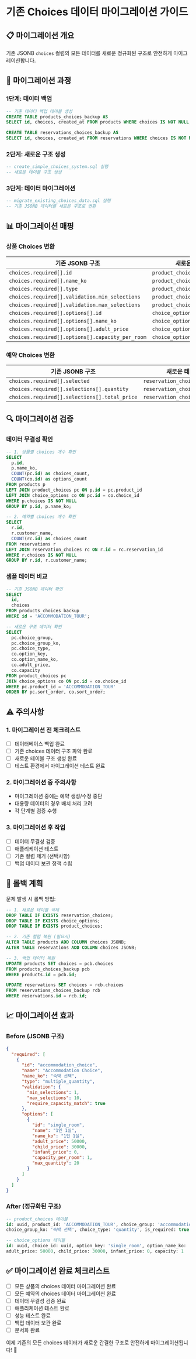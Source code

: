 # 기존 Choices 데이터 마이그레이션 가이드

## 📋 마이그레이션 개요

기존 JSONB `choices` 컬럼의 모든 데이터를 새로운 정규화된 구조로 안전하게 마이그레이션합니다.

## 🔄 마이그레이션 과정

### 1단계: 데이터 백업
```sql
-- 기존 데이터 백업 테이블 생성
CREATE TABLE products_choices_backup AS
SELECT id, choices, created_at FROM products WHERE choices IS NOT NULL;

CREATE TABLE reservations_choices_backup AS
SELECT id, choices, created_at FROM reservations WHERE choices IS NOT NULL;
```

### 2단계: 새로운 구조 생성
```sql
-- create_simple_choices_system.sql 실행
-- 새로운 테이블 구조 생성
```

### 3단계: 데이터 마이그레이션
```sql
-- migrate_existing_choices_data.sql 실행
-- 기존 JSONB 데이터를 새로운 구조로 변환
```

## 📊 마이그레이션 매핑

### 상품 Choices 변환
| 기존 JSONB 구조 | 새로운 테이블 구조 |
|----------------|------------------|
| `choices.required[].id` | `product_choices.choice_group` |
| `choices.required[].name_ko` | `product_choices.choice_group_ko` |
| `choices.required[].type` | `product_choices.choice_type` |
| `choices.required[].validation.min_selections` | `product_choices.min_selections` |
| `choices.required[].validation.max_selections` | `product_choices.max_selections` |
| `choices.required[].options[].id` | `choice_options.option_key` |
| `choices.required[].options[].name_ko` | `choice_options.option_name_ko` |
| `choices.required[].options[].adult_price` | `choice_options.adult_price` |
| `choices.required[].options[].capacity_per_room` | `choice_options.capacity` |

### 예약 Choices 변환
| 기존 JSONB 구조 | 새로운 테이블 구조 |
|----------------|------------------|
| `choices.required[].selected` | `reservation_choices.option_id` |
| `choices.required[].selections[].quantity` | `reservation_choices.quantity` |
| `choices.required[].selections[].total_price` | `reservation_choices.total_price` |

## 🔍 마이그레이션 검증

### 데이터 무결성 확인
```sql
-- 1. 상품별 choices 개수 확인
SELECT 
  p.id,
  p.name_ko,
  COUNT(pc.id) as choices_count,
  COUNT(co.id) as options_count
FROM products p
LEFT JOIN product_choices pc ON p.id = pc.product_id
LEFT JOIN choice_options co ON pc.id = co.choice_id
WHERE p.choices IS NOT NULL
GROUP BY p.id, p.name_ko;

-- 2. 예약별 choices 개수 확인
SELECT 
  r.id,
  r.customer_name,
  COUNT(rc.id) as choices_count
FROM reservations r
LEFT JOIN reservation_choices rc ON r.id = rc.reservation_id
WHERE r.choices IS NOT NULL
GROUP BY r.id, r.customer_name;
```

### 샘플 데이터 비교
```sql
-- 기존 JSONB 데이터 확인
SELECT 
  id,
  choices
FROM products_choices_backup
WHERE id = 'ACCOMMODATION_TOUR';

-- 새로운 구조 데이터 확인
SELECT 
  pc.choice_group,
  pc.choice_group_ko,
  pc.choice_type,
  co.option_key,
  co.option_name_ko,
  co.adult_price,
  co.capacity
FROM product_choices pc
JOIN choice_options co ON pc.id = co.choice_id
WHERE pc.product_id = 'ACCOMMODATION_TOUR'
ORDER BY pc.sort_order, co.sort_order;
```

## ⚠️ 주의사항

### 1. 마이그레이션 전 체크리스트
- [ ] 데이터베이스 백업 완료
- [ ] 기존 choices 데이터 구조 파악 완료
- [ ] 새로운 테이블 구조 생성 완료
- [ ] 테스트 환경에서 마이그레이션 테스트 완료

### 2. 마이그레이션 중 주의사항
- 마이그레이션 중에는 예약 생성/수정 중단
- 대용량 데이터의 경우 배치 처리 고려
- 각 단계별 검증 수행

### 3. 마이그레이션 후 작업
- [ ] 데이터 무결성 검증
- [ ] 애플리케이션 테스트
- [ ] 기존 컬럼 제거 (선택사항)
- [ ] 백업 데이터 보관 정책 수립

## 🚀 롤백 계획

문제 발생 시 롤백 방법:
```sql
-- 1. 새로운 테이블 삭제
DROP TABLE IF EXISTS reservation_choices;
DROP TABLE IF EXISTS choice_options;
DROP TABLE IF EXISTS product_choices;

-- 2. 기존 컬럼 복원 (필요시)
ALTER TABLE products ADD COLUMN choices JSONB;
ALTER TABLE reservations ADD COLUMN choices JSONB;

-- 3. 백업 데이터 복원
UPDATE products SET choices = pcb.choices
FROM products_choices_backup pcb
WHERE products.id = pcb.id;

UPDATE reservations SET choices = rcb.choices
FROM reservations_choices_backup rcb
WHERE reservations.id = rcb.id;
```

## 📈 마이그레이션 효과

### Before (JSONB 구조)
```json
{
  "required": [
    {
      "id": "accommodation_choice",
      "name": "Accommodation Choice",
      "name_ko": "숙박 선택",
      "type": "multiple_quantity",
      "validation": {
        "min_selections": 1,
        "max_selections": 10,
        "require_capacity_match": true
      },
      "options": [
        {
          "id": "single_room",
          "name": "1인 1실",
          "name_ko": "1인 1실",
          "adult_price": 50000,
          "child_price": 30000,
          "infant_price": 0,
          "capacity_per_room": 1,
          "max_quantity": 20
        }
      ]
    }
  ]
}
```

### After (정규화된 구조)
```sql
-- product_choices 테이블
id: uuid, product_id: 'ACCOMMODATION_TOUR', choice_group: 'accommodation_choice', 
choice_group_ko: '숙박 선택', choice_type: 'quantity', is_required: true

-- choice_options 테이블  
id: uuid, choice_id: uuid, option_key: 'single_room', option_name_ko: '1인 1실',
adult_price: 50000, child_price: 30000, infant_price: 0, capacity: 1
```

## ✅ 마이그레이션 완료 체크리스트

- [ ] 모든 상품의 choices 데이터 마이그레이션 완료
- [ ] 모든 예약의 choices 데이터 마이그레이션 완료
- [ ] 데이터 무결성 검증 완료
- [ ] 애플리케이션 테스트 완료
- [ ] 성능 테스트 완료
- [ ] 백업 데이터 보관 완료
- [ ] 문서화 완료

이제 기존의 모든 choices 데이터가 새로운 간결한 구조로 안전하게 마이그레이션됩니다! 🎉

